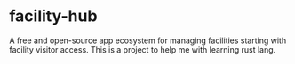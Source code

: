 # facility-hub
A free and open-source app ecosystem for managing facilities starting with facility visitor access. This is a project to help me with learning rust lang.
